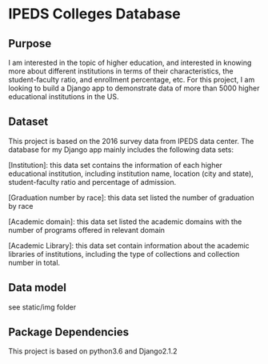 # IPEDS Colleges Database

## Purpose
I am interested in the topic of higher education, and interested in knowing more about different institutions in terms of their characteristics, the student-faculty ratio, and enrollment percentage, etc. For this project, I am looking to build a Django app to demonstrate data of more than 5000 higher educational institutions in the US. 

## Dataset
This project is based on the 2016 survey data from IPEDS data center. The database for my Django app mainly includes the following data sets:

[Institution]:
this data set contains the information of each higher educational institution, including institution name, location (city and state), student-faculty ratio and percentage of admission.


[Graduation number by race]: 
this data set listed the number of graduation by race

[Academic domain]:
this data set listed the academic domains with the number of programs offered in relevant domain

[Academic Library]: 
this data set contain information about the academic libraries of institutions, including the type of collections and collection number in total.


## Data model

see static/img folder

## Package Dependencies

This project is based on python3.6 and Django2.1.2
